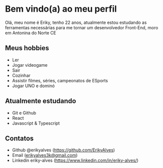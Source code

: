 # Bem vindo(a) ao meu perfil

 
Olá, meu nome é Eriky, tenho 22 anos, atualmente estou estudando as ferramentas necessárias para me tornar um desenvolvedor Front-End, moro em Antonina do Norte CE

## Meus hobbies

- Ler
- Jogar videogame
- Sair
- Cozinhar
- Assistir filmes, séries, campeonatos de ESports
- Jogar UNO e dominó

## Atualmente estudando

- Git e Github
- React
- Javascript & Typescript
 
## Contatos

- Github @erikyalves (https://github.com/ErikyAlves)
- Email (erikyalves3k@gmail.com)
- Linkedin eriky-alves (https://www.linkedin.com/in/eriky-alves/)
